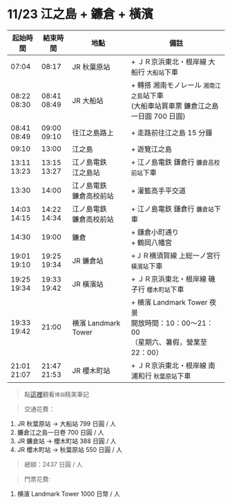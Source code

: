 # 11/23 江之島 + 鐮倉 + 橫濱

| 起始時間 | 結束時間 | 地點 | 備註 |
|-|-|-|-|
| 07:04 | 08:17 | JR 秋葉原站 | + ＪＲ京浜東北・根岸線 大船行 `大船站`下車 |
| 08:22<br>08:30 | 08:41<br>08:49 | JR 大船站 | + 轉搭 湘南モノレール `湘南江之島`站下車<br>(大船車站買車票 鐮倉江之島一日圓 700 日圓) |
| 08:41<br>08:49 | 09:00<br>09:10 | 往江之島路上 | + 走路前往江之島 15 分鐘 |
| 09:10 | 13:00 | 江之島 | + 遊覽江之島 |
| 13:11<br>13:23 | 13:15<br>13:27 | 江ノ島電鉄<br>江之島站 | + 江ノ島電鉄 鎌倉行 `鐮倉高校前站`下車 |
| 13:30 | 14:00 | 江ノ島電鉄<br>鐮倉高校前站 | + 灌籃高手平交道 |
| 14:03<br>14:15 | 14:22<br>14:34 | 江ノ島電鉄<br>鐮倉高校前站 | + 江ノ島電鉄 鎌倉行 `鐮倉站`下車 |
| 14:30 | 19:00 | 鐮倉 | + 鎌倉小町通り<br>+ 鶴岡八幡宮 |
| 19:01<br>19:10 | 19:25<br>19:34 | JR 鐮倉站 | +ＪＲ横須賀線 上総一ノ宮行 `橫濱站`下車 |
| 19:25<br>19:34 | 19:33<br>19:42 | JR 橫濱站 | + ＪＲ京浜東北・根岸線 磯子行 `櫻木町站`下車 |
| 19:33<br>19:42 | 21:00 | 横濱 Landmark Tower | + 横濱 Landmark Tower 夜景<br>開放時間：10：00～21：00<br>（星期六、暑假，營業至22：00）|
| 21:01<br>21:07 | 21:47<br>21:53 | JR 櫻木町站 | + ＪＲ京浜東北・根岸線 南浦和行 `秋葉原站`下車|

> 點[這裡](https://docs.google.com/document/d/1oiiwQ3_5GTXIoRtJ_lBqX4Qi3AGPf6QgZzDYGEi9gUM/edit)觀看`博淵`精美筆記

>交通花費：
1. JR 秋葉原站 -> 大船站 799 日圓 / 人
2. 鐮倉江之島一日卷 700 日圓 / 人
3. JR 鐮倉站 -> 櫻木町站 388 日圓 / 人
4. JR 櫻木町站 -> 秋葉原站 550 日圓 / 人

>總額：2437 日圓 / 人

>門票花費:
1. 横濱 Landmark Tower 1000 日幣 / 人
